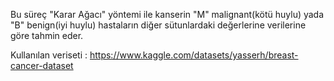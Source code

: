 
Bu süreç "Karar Ağacı" yöntemi ile kanserin "M" malignant(kötü huylu) yada "B"  benign(iyi huylu) hastaların diğer sütunlardaki değerlerine verilerine göre tahmin eder.

Kullanılan veriseti : https://www.kaggle.com/datasets/yasserh/breast-cancer-dataset

